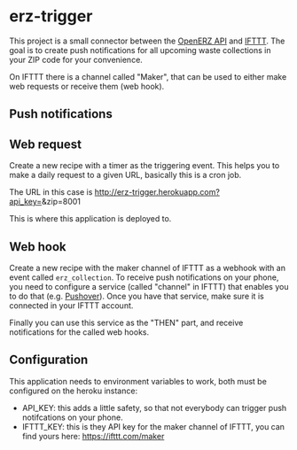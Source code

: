 erz-trigger
===========

This project is a small connector between the [OpenERZ API](http://openerz.herokuapp.com) and [IFTTT](https://ifttt.com).
The goal is to create push notifications for all upcoming waste collections in your ZIP code for your convenience.

On IFTTT there is a channel called "Maker", that can be used to either make web requests or receive them (web hook).

## Push notifications

## Web request

Create a new recipe with a timer as the triggering event.
This helps you to make a daily request to a given URL, basically this is a cron job.

The URL in this case is http://erz-trigger.herokuapp.com?api_key=<key>&zip=8001

This is where this application is deployed to.

## Web hook

Create a new recipe with the maker channel of IFTTT as a webhook with an event called `erz_collection`.
To receive push notifications on your phone, you need to configure a service (called "channel" in IFTTT) that enables you to do that (e.g. [Pushover](https://pushover.net/)).
Once you have that service, make sure it is connected in your IFTTT account.

Finally you can use this service as the "THEN" part, and receive notifications for the called web hooks.

## Configuration

This application needs to environment variables to work, both must be configured on the heroku instance:

* API_KEY: this adds a little safety, so that not everybody can trigger push notifcations on your phone.
* IFTTT_KEY: this is they API key for the maker channel of IFTTT, you can find yours here: https://ifttt.com/maker
